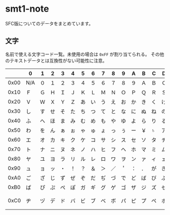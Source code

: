# smt1-note

SFC版についてのデータをまとめています。

## 文字

名前で使える文字コード一覧。未使用の場合は `0xFF` が割り当てられる。
その他のテキストデータとは互換性がない可能性に注意。

|      |  0  |  1  |  2  |  3  |  4  |  5  |  6  |  7  |  8  |  9  |  A  |  B  |  C  |  D  |  E  |  F  |
|------|-----|-----|-----|-----|-----|-----|-----|-----|-----|-----|-----|-----|-----|-----|-----|-----|
| 0x00 | N/A |  ０ |  １  |  ２ |  ３  |  ４ |  ５  |  ６ |  ７  |  ８ |  ９  |  Ａ |  Ｂ  |  Ｃ |  Ｄ  |  Ｅ |
| 0x10 |  Ｆ  |  Ｇ |  Ｈ  |  Ｉ |  Ｊ  |  Ｋ |  Ｌ  |  Ｍ |  Ｎ  |  Ｏ |  Ｐ  |  Ｑ |  Ｒ  |  Ｓ |  Ｔ  |  Ｕ |
| 0x20 |  Ｖ  |  Ｗ |  Ｘ  |  Ｙ |  Ｚ  |  あ |  い  |  う |  え  |  お |  か  |  き |  く  |  け |  こ  |  さ |
| 0x30 |  し  |  す |  せ  |  そ |  た  |  ち |  つ  |  て |  と  |  な |  に  |  ぬ |  ね  |  の |  は  |  ひ |
| 0x40 |  ふ  |  へ |  ほ  |  ま |  み  |  む |  め  |  も |  や  |  ゆ |  よ  |  ら |  り  |  る |  れ  |  ろ |
| 0x50 |  わ  |  を |  ん  |  ぁ |  ぉ  |  ゃ |  ゅ  |  ょ |  っ  |  ぅ |  ー  |  ￥ |  ♄  |  ア |  イ  |  ウ |
| 0x60 |  エ  |  オ |  カ  |  キ |  ク  |  ケ |  コ  |  サ |  シ  |  ス |  セ  |  ソ |  タ  |  チ |  ツ  |  テ |
| 0x70 |  ト  |  ナ |  ニ  |  ヌ |  ネ  |  ノ |  ハ  |  ヒ |  フ  |  ヘ |  ホ  |  マ |  ミ  |  ム |  メ  |  モ |
| 0x80 |  ヤ  |  ユ |  ヨ  |  ラ |  リ  |  ル |  レ  |  ロ |  ワ  |  ヲ |  ン  |  ァ |  ィ  |  ェ |  ォ  |  ャ |
| 0x90 |  ュ  |  ョ |  ッ  |  ・ |  ！  |  ？ |  ＆  |  ＞ |  ／  |  ＇ |  ：  |  ． |  が  |  ぎ |  ぐ  |  げ |
| 0xA0 |  ご  |  ざ |  じ  |  ず |  ぜ  |  ぞ |  だ  |  ぢ |  づ  |  で |  ど  |  ば |  び  |  ぶ |  べ  |  ぼ |
| 0xB0 |  ぱ  |  ぴ |  ぷ  |  ぺ |  ぽ  |  ガ |  ギ  |  グ |  ゲ  |  ゴ |  ザ  |  ジ |  ズ  |  ゼ |  ゾ  |  ダ |
| 0xC0 |  ヂ  |  ヅ |  デ  |  ド |  バ  |  ビ |  ブ  |  べ |  ボ  |  パ |  ピ  |  プ |  ペ  |  ポ |  ヴ  | 空白 |
